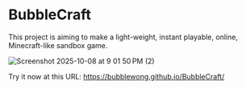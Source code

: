 # BubbleCraft
This project is aiming to make a light-weight, instant playable, online, Minecraft-like sandbox game.

![Screenshot 2025-10-08 at 9 01 50 PM (2)](https://github.com/user-attachments/assets/38d8122b-466f-46ab-839e-50a390ee23cb)

Try it now at this URL: https://bubblewong.github.io/BubbleCraft/
